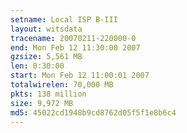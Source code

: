 ```yaml
---
setname: Local ISP B-III
layout: witsdata
tracename: 20070211-220000-0
end: Mon Feb 12 11:30:00 2007
gzsize: 5,561 MB
len: 0:30:00
start: Mon Feb 12 11:00:01 2007
totalwirelen: 70,000 MB
pkts: 138 million
size: 9,972 MB
md5: 45022cd1948b9cd8762d05f5f1e8b6c4
---
```

